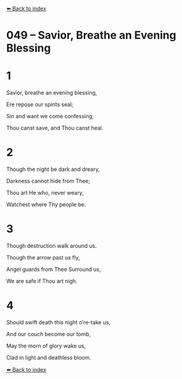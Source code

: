 [⬅️ Back to index](../README.md)

# 049 – Savior, Breathe an Evening Blessing





# 1

Savior, breathe an evening blessing,

Ere repose our spirits seal;

Sin and want we come confessing;

Thou canst save, and Thou canst heal.



# 2

Though the night be dark and dreary,

Darkness cannot hide from Thee;

Thou art He who, never weary,

Watchest where Thy people be.



# 3

Though destruction walk around us.

Though the arrow past us fly,

Angel guards from Thee Surround us,

We are safe if Thou art nigh.



# 4

Should swift death this night o’re-take us,

And our couch become our tomb,

May the morn of glory wake us,

Clad in light and deathless bloom.

[⬅️ Back to index](../README.md)
